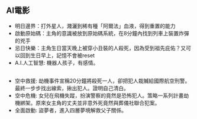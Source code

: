 ## AI電影
- 明日邊界：打外星人，濺灑到稀有種「阿爾法」血液，得到重置的能力
- 啟動原始碼：主角的意識被放到原始碼系統，在8分鐘內找到列車上裝置炸彈的兇手
- 忌日快樂：主角生日當天晚上被穿小丑裝的人殺死，因為受到祖先庇佑？又可以回到生日早上，記憶不會被reset
- A.I.人工智慧: 機器人孩子，有感情。 


## 
- 空中救援: 劫機事件宣稱20分鐘將殺死一人，卻把犯人栽贓給國際航空刑警。最終一步步找出線索，揪出犯人。證明自己清白。
- 空中危機: 女兒在飛機失蹤，扮演警察的竟然是恐怖犯人。策略一系列計畫劫機綁架。原來女主角的丈夫並非意外死竟然與葬儀社聯合犯案。
- 全面啟動: 盜夢者，進入四層夢境解救父子關係。